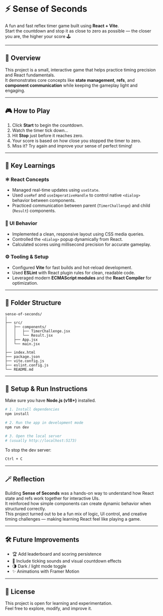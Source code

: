 # ⚡ Sense of Seconds  

A fun and fast reflex timer game built using **React + Vite**.  
Start the countdown and stop it as close to zero as possible — the closer you are, the higher your score 🕹️  

---

## 🎯 Overview  

This project is a small, interactive game that helps practice timing precision and React fundamentals.  
It demonstrates core concepts like **state management**, **refs**, and **component communication** while keeping the gameplay light and engaging.

---

## 🎮 How to Play  

1. Click **Start** to begin the countdown.  
2. Watch the timer tick down…  
3. Hit **Stop** just before it reaches zero.  
4. Your score is based on how close you stopped the timer to zero.  
5. Miss it? Try again and improve your sense of perfect timing!  

---

## 🧩 Key Learnings  

### ⚛️ React Concepts  
- Managed real-time updates using `useState`.  
- Used `useRef` and `useImperativeHandle` to control native `<dialog>` behavior between components.  
- Practiced communication between parent (`TimerChallenge`) and child (`Result`) components.  

### 🧠 UI Behavior  
- Implemented a clean, responsive layout using CSS media queries.  
- Controlled the `<dialog>` popup dynamically from React.  
- Calculated scores using millisecond precision for accurate gameplay.  

### ⚙️ Tooling & Setup  
- Configured **Vite** for fast builds and hot-reload development.  
- Used **ESLint** with React plugin rules for clean, readable code.  
- Leveraged modern **ECMAScript modules** and the **React Compiler** for optimization.  

---

## 🧱 Folder Structure  

```
sense-of-seconds/
│
├── src/
│   ├── components/
│   │   ├── TimerChallenge.jsx
│   │   └── Result.jsx
│   ├── App.jsx
│   └── main.jsx
│
├── index.html
├── package.json
├── vite.config.js
├── eslint.config.js
└── README.md
```

---

## 🧠 Setup & Run Instructions  

Make sure you have **Node.js (v18+)** installed.

```bash
# 1. Install dependencies
npm install

# 2. Run the app in development mode
npm run dev

# 3. Open the local server
# (usually http://localhost:5173)
```

To stop the dev server:
```bash
Ctrl + C
```

---


## 🪄 Reflection  

Building **Sense of Seconds** was a hands-on way to understand how React state and refs work together for interactive UIs.  
It reinforced how simple components can create dynamic behavior when structured correctly.  
This project turned out to be a fun mix of logic, UI control, and creative timing challenges — making learning React feel like playing a game.  

---

## 🛠️ Future Improvements  

- 🏆 Add leaderboard and scoring persistence  
- 🎵 Include ticking sounds and visual countdown effects  
- 🌗 Dark / light mode toggle  
- ✨ Animations with Framer Motion  

---

## 🧾 License  

This project is open for learning and experimentation.  
Feel free to explore, modify, and improve it.
